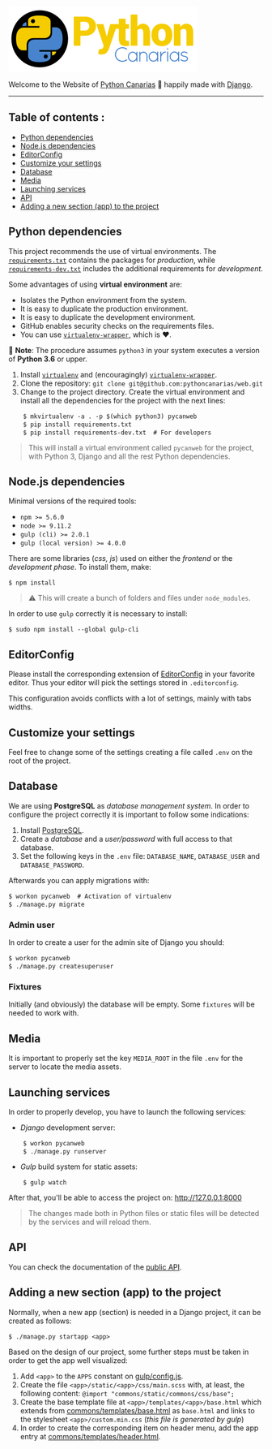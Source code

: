 ![Python Canarias Logo](https://github.com/pythoncanarias/docs/raw/master/logos/python-canarias/bitmaps/logo-python-canarias-color-372x128.png)

Welcome to the Website of [Python Canarias](pythoncanarias.es) 🚀 happily made with [Django](https://www.djangoproject.com/).

---

## Table of contents : <!-- omit in TOC -->

- [Python dependencies](#python-dependencies)
- [Node.js dependencies](#nodejs-dependencies)
- [EditorConfig](#editorconfig)
- [Customize your settings](#customize-your-settings)
- [Database](#database)
- [Media](#media)
- [Launching services](#launching-services)
- [API](#api)
- [Adding a new section (app) to the project](#adding-a-new-section-app-to-the-project)

## Python dependencies

This project recommends the use of virtual environments. The [`requirements.txt`](requirements.txt) contains the packages for _production_, while [`requirements-dev.txt`](requirements-dev.txt) includes the additional requirements for _development_.

Some advantages of using **virtual environment** are:

- Isolates the Python environment from the system.
- It is easy to duplicate the production environment.
- It is easy to duplicate the development environment.
- GitHub enables security checks on the requirements files.
- You can use [`virtualenv-wrapper`](https://virtualenvwrapper.readthedocs.io/en/latest/), which is ❤️.

🐍 **Note**: The procedure assumes `python3` in your system executes a version of
**Python 3.6** or upper.

1. Install [`virtualenv`](https://virtualenv.pypa.io/en/latest/) and (encouragingly) [`virtualenv-wrapper`](https://virtualenvwrapper.readthedocs.io/en/latest/).
2. Clone the repository: `git clone git@github.com:pythoncanarias/web.git`
3. Change to the project directory. Create the virtual environment and install all
   the dependencies for the project with the next lines:

```console
    $ mkvirtualenv -a . -p $(which python3) pycanweb
    $ pip install requirements.txt
    $ pip install requirements-dev.txt  # For developers
```

> This will install a virtual environment called `pycanweb` for the project, with Python 3, Django and all the rest Python dependencies.

## Node.js dependencies

Minimal versions of the required tools:

- `npm >= 5.6.0`
- `node >= 9.11.2`
- `gulp (cli) >= 2.0.1`
- `gulp (local version) >= 4.0.0`

There are some libraries (_css, js_) used on either the _frontend_ or the _development phase_. To install them, make:

```console
$ npm install
```

> ⚠️ This will create a bunch of folders and files under `node_modules`.

In order to use `gulp` correctly it is necessary to install:

```console
$ sudo npm install --global gulp-cli
```

## EditorConfig

Please install the corresponding extension of [EditorConfig](https://editorconfig.org/) in your favorite editor. Thus your editor will pick the settings stored in `.editorconfig`.

This configuration avoids conflicts with a lot of settings, mainly with tabs widths.

## Customize your settings

Feel free to change some of the settings creating a file called `.env` on the root of the project.

## Database

We are using **PostgreSQL** as _database management system_. In order to configure the project correctly it is important to follow some indications:

1. Install [PostgreSQL](https://www.postgresql.org/download/).
2. Create a _database_ and a _user/password_ with full access to that database.
3. Set the following keys in the `.env` file: `DATABASE_NAME`, `DATABASE_USER` and `DATABASE_PASSWORD`.

Afterwards you can apply migrations with:

```console
$ workon pycanweb  # Activation of virtualenv
$ ./manage.py migrate
```

### Admin user <!-- omit in TOC -->

In order to create a user for the admin site of Django you should:

```console
$ workon pycanweb
$ ./manage.py createsuperuser
```

### Fixtures <!-- omit in TOC -->

Initially (and obviously) the database will be empty. Some `fixtures` will be needed to work with.

## Media

It is important to properly set the key `MEDIA_ROOT` in the file `.env` for the server to locate the media assets.

## Launching services

In order to properly develop, you have to launch the following services:

- _Django_ development server:

```console
    $ workon pycanweb
    $ ./manage.py runserver
```

- _Gulp_ build system for static assets:

```console
    $ gulp watch
```

After that, you'll be able to access the project on: http://127.0.0.1:8000

> The changes made both in Python files or static files will be detected by the services and will reload them.

## API

You can check the documentation of the [public API](./docs/api.md).

## Adding a new section (app) to the project

Normally, when a new app (section) is needed in a Django project, it can be created as follows:

```console
$ ./manage.py startapp <app>
```

Based on the design of our project, some further steps must be taken in order to get the app well visualized:

1. Add `<app>` to the `APPS` constant on [gulp/config.js](gulp/config.js).
2. Create the file `<app>/static/<app>/css/main.scss` with, at least, the following content: `@import "commons/static/commons/css/base";`
3. Create the base template file at `<app>/templates/<app>/base.html` which extends from [commons/templates/base.html](commons/templates/base.html) as `base.html` and links to the stylesheet `<app>/custom.min.css` (_this file is generated by gulp_)
4. In order to create the corresponding item on header menu, add the app entry at [commons/templates/header.html](commons/templates/header.html).
